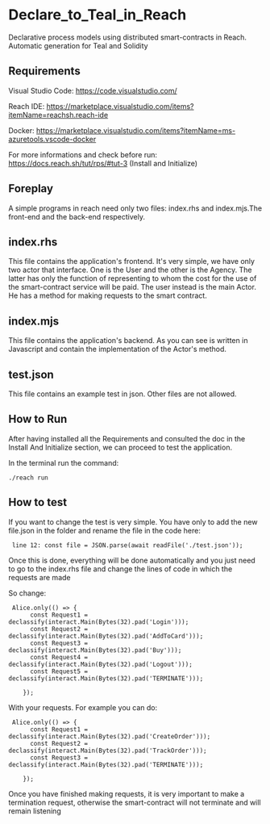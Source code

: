 # Declare_to_Teal_in_Reach
Declarative process models using distributed smart-contracts in Reach. 
Automatic generation for Teal and Solidity


## Requirements

Visual Studio Code: https://code.visualstudio.com/

Reach IDE: https://marketplace.visualstudio.com/items?itemName=reachsh.reach-ide

Docker: https://marketplace.visualstudio.com/items?itemName=ms-azuretools.vscode-docker

For more informations and check before run: https://docs.reach.sh/tut/rps/#tut-3 (Install and Initialize)

## Foreplay

A simple programs in reach need only two files: index.rhs and index.mjs.The front-end and the back-end respectively.


## index.rhs

This file contains the application's frontend.
It's very simple, we have only two actor that interface. One is the User and the other is the Agency.
The latter has only the function of representing to whom the cost for the use of the smart-contract service will be paid.
The user instead is the main Actor. He has a method for making requests to the smart contract.

## index.mjs

This file contains the application's backend.
As you can see is written in Javascript and contain the implementation of the Actor's method. 

## test.json

This file contains an example test in json. 
Other files are not allowed.

## How to Run 

After having installed all the Requirements and consulted the doc in the Install And Initialize section, we can proceed to test the application.

In the terminal run the command:

 <pre><code>./reach run
</code></pre>

## How to test 

If you want to change the test is very simple.
You have only to add the new file.json in the folder and rename the file in the code here:

 <pre><code> line 12: const file = JSON.parse(await readFile('./test.json'));
</code></pre>

Once this is done, everything will be done automatically and you just need to go to the index.rhs file and change the lines of code in which the requests are made

So change:

<pre><code> Alice.only(() => {
      const Request1 = declassify(interact.Main(Bytes(32).pad('Login')));
      const Request2 = declassify(interact.Main(Bytes(32).pad('AddToCard')));
      const Request3 = declassify(interact.Main(Bytes(32).pad('Buy')));
      const Request4 = declassify(interact.Main(Bytes(32).pad('Logout')));
      const Request5 = declassify(interact.Main(Bytes(32).pad('TERMINATE')));
      
    });
</code></pre>

With your requests. 
For example you can do: 
<pre><code> Alice.only(() => {
      const Request1 = declassify(interact.Main(Bytes(32).pad('CreateOrder')));
      const Request2 = declassify(interact.Main(Bytes(32).pad('TrackOrder')));
      const Request3 = declassify(interact.Main(Bytes(32).pad('TERMINATE')));
      
    });
</code></pre>

Once you have finished making requests, it is very important to make a termination request, otherwise the smart-contract will not terminate and will remain listening




















